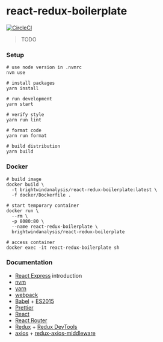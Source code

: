 # react-redux-boilerplate

[![CircleCI][circleci-image]][circleci-url]

[circleci-image]: https://circleci.com/gh/brightwindanalysis/react-redux-boilerplate.svg?style=svg
[circleci-url]: https://circleci.com/gh/brightwindanalysis/react-redux-boilerplate

> TODO

### Setup

```
# use node version in .nvmrc
nvm use

# install packages
yarn install

# run development
yarn start

# verify style
yarn run lint

# format code
yarn run format

# build distribution
yarn build
```

### Docker

```
# build image
docker build \
  -t brightwindanalysis/react-redux-boilerplate:latest \
  -f docker/Dockerfile .

# start temporary container
docker run \
  --rm \
  -p 8080:80 \
  --name react-redux-boilerplate \
  brightwindanalysis/react-redux-boilerplate

# access container
docker exec -it react-redux-boilerplate sh
```

### Documentation

* [React Express](http://www.react.express) introduction
* [nvm](https://github.com/creationix/nvm)
* [yarn](https://yarnpkg.com/en)
* [webpack](https://webpack.js.org)
* [Babel](https://babeljs.io) + [ES2015](https://babeljs.io/learn-es2015)
* [Prettier](https://prettier.io)
* [React](https://facebook.github.io/react)
* [React Router](https://reacttraining.com/react-router/web/guides/philosophy)
* [Redux](http://redux.js.org) + [Redux DevTools](https://github.com/gaearon/redux-devtools)
* [axios](https://github.com/mzabriskie/axios) + [redux-axios-middleware](https://github.com/svrcekmichal/redux-axios-middleware)

